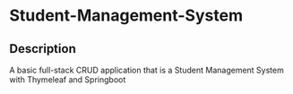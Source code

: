 # Student-Management-System

## Description

A basic full-stack CRUD application that is a Student Management System with Thymeleaf and Springboot
